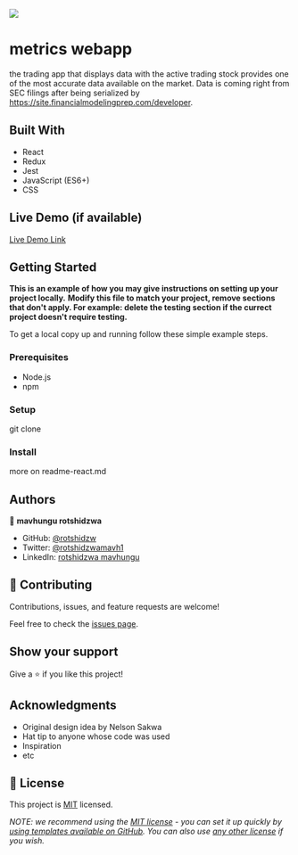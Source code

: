 ![](https://img.shields.io/badge/Microverse-blueviolet)

# metrics webapp

the trading app that displays data  with  the active trading stock
 provides one of the most accurate data available on the market.
  Data is coming right from SEC filings after being serialized by https://site.financialmodelingprep.com/developer.


## Built With
- React
- Redux
- Jest
- JavaScript (ES6+)
- CSS


## Live Demo (if available)

[Live Demo Link](https://soft-manatee-de6b42.netlify.app/)


## Getting Started

**This is an example of how you may give instructions on setting up your project locally.**
**Modify this file to match your project, remove sections that don't apply. For example: delete the testing section if the currect project doesn't require testing.**


To get a local copy up and running follow these simple example steps.

### Prerequisites
- Node.js
- npm
### Setup
git clone <repo link>
### Install
more on readme-react.md







## Authors

👤 **mavhungu rotshidzwa**

- GitHub: [@rotshidzw](https://github.com/rotshidzw)
- Twitter: [@rotshidzwamavh1](https://twitter.com/rotshidzwamavh1)
- LinkedIn: [rotshidzwa mavhungu](https://www.linkedin.com/in/rochidzwa-chester-8062b6211/)

## 🤝 Contributing

Contributions, issues, and feature requests are welcome!

Feel free to check the [issues page](../../issues/).

## Show your support

Give a ⭐️ if you like this project!

## Acknowledgments
- Original design idea by <a src='https://www.behance.net/sakwadesignstudio'>Nelson Sakwa</a>
- Hat tip to anyone whose code was used
- Inspiration
- etc

## 📝 License

This project is [MIT](./LICENSE) licensed.

_NOTE: we recommend using the [MIT license](https://choosealicense.com/licenses/mit/) - you can set it up quickly by [using templates available on GitHub](https://docs.github.com/en/communities/setting-up-your-project-for-healthy-contributions/adding-a-license-to-a-repository). You can also use [any other license](https://choosealicense.com/licenses/) if you wish._
